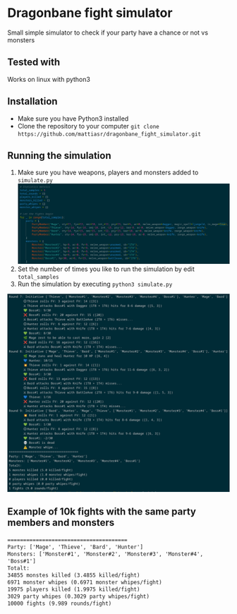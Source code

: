 # Dragonbane fight simulator

Small simple simulator to check if your party have a chance or not vs monsters

## Tested with
Works on linux with python3

## Installation
* Make sure you have Python3 installed
* Clone the repository to your computer
`git clone https://github.com/mattiasr/dragonbane_fight_simulator.git`

## Running the simulation
1. Make sure you have weapons, players and monsters added to `simulate.py`
![Configuration](configuration.png)
2. Set the number of times you like to run the simulation by edit `total_samples`
3. Run the simulation by executing `python3 simulate.py`

![Simulation](simulation.png)


## Example of 10k fights with the same party members and monsters    
```
======================================
Party: ['Mage', 'Thieve', 'Bard', 'Hunter']
Monsters: ['Monster#1', 'Monster#2', 'Monster#3', 'Monster#4', 'Boss#1']
Totalt:
34855 monstes killed (3.4855 killed/fight)
6971 monster whipes (0.6971 monster whipes/fight)
19975 players killed (1.9975 killed/fight)
3029 party whipes (0.3029 party whipes/fight)
10000 fights (9.989 rounds/fight)
```